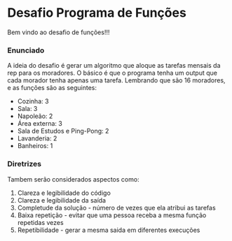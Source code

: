 # Desafio Programa de Funções

Bem vindo ao desafio de funções!!!

### Enunciado

A ideia do desafio é gerar um algoritmo que aloque as tarefas mensais da rep para os moradores.
O básico é que o programa tenha um output que cada morador tenha apenas uma tarefa. Lembrando que são 16 moradores, e as funções são as seguintes:
- Cozinha: 3
- Sala: 3
- Napoleão: 2
- Área externa: 3
- Sala de Estudos e Ping-Pong: 2
- Lavanderia: 2
- Banheiros: 1
 
### Diretrizes

Tambem serão considerados aspectos como:
1. Clareza e legibilidade do código
2. Clareza e legibilidade da saída
3. Completude da solução - número de vezes que ela atribui as tarefas
4. Baixa repetição - evitar que uma pessoa receba a mesma função repetidas vezes
5. Repetibilidade - gerar a mesma saida em diferentes execuções
